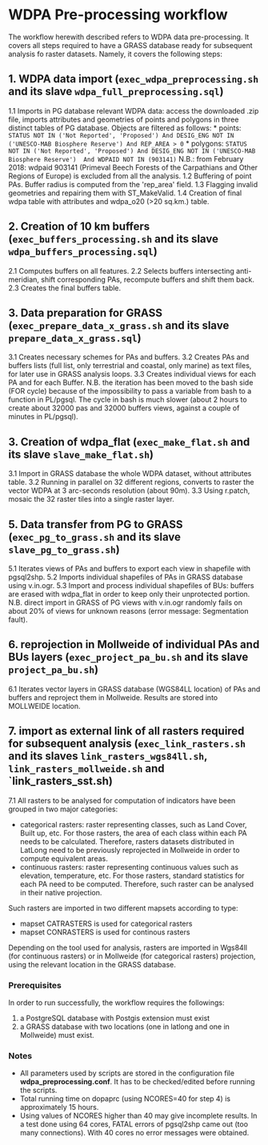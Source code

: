 # WDPA Pre-processing workflow

The workflow herewith described refers to WDPA data pre-processing. It covers all steps required to have a GRASS database ready for subsequent analysis fo raster datasets.
Namely, it covers the following steps:

## 1. WDPA data import (`exec_wdpa_preprocessing.sh` and its slave `wdpa_full_preprocessing.sql`)
1.1 Imports in PG database relevant WDPA data: access the downloaded .zip file, imports attributes and geometries of points and polygons in three distinct tables of PG database.
	Objects are filtered as follows:
	* points: `STATUS NOT IN ('Not Reported', 'Proposed') And DESIG_ENG NOT IN ('UNESCO-MAB Biosphere Reserve') And REP_AREA > 0`
	* polygons: `STATUS NOT IN ('Not Reported', 'Proposed') And DESIG_ENG NOT IN ('UNESCO-MAB Biosphere Reserve')  And WDPAID NOT IN (903141)`
	N.B.: from February 2018: wdpaid 903141 (Primeval Beech Forests of the Carpathians and Other Regions of Europe) is excluded from all the analysis.
1.2 Buffering of point PAs. Buffer radius is computed from the 'rep_area' field.
1.3 Flagging invalid geometries and repairing them with ST_MakeValid.
1.4 Creation of final wdpa table with attributes and wdpa_o20 (>20 sq.km.) table.

## 2. Creation of 10 km buffers (`exec_buffers_processing.sh` and its slave `wdpa_buffers_processing.sql`)
2.1 Computes buffers on all features.
2.2 Selects buffers intersecting anti-meridian, shift corresponding PAs, recompute buffers and shift them back.
2.3 Creates the final buffers table.

## 3. Data preparation for GRASS (`exec_prepare_data_x_grass.sh` and its slave `prepare_data_x_grass.sql`)
3.1 Creates necessary schemes for PAs and buffers.
3.2 Creates PAs and buffers lists (full list, only terrestrial and coastal, only marine) as text files, for later use in GRASS analysis loops.
3.3 Creates individual views for each PA and for each Buffer.
N.B. the iteration has been moved to the bash side (FOR cycle) because of the impossibility to pass a variable from bash to a function in PL/pgsql.
The cycle in bash is much slower (about 2 hours to create about 32000 pas and 32000 buffers views, against a couple of minutes in PL/pgsql).

## 3. Creation of wdpa_flat (`exec_make_flat.sh` and its slave `slave_make_flat.sh`)
3.1 Import in GRASS database the whole WDPA dataset, without attributes table.
3.2 Running in parallel on 32 different regions, converts to raster the vector WDPA at 3 arc-seconds resolution (about 90m).
3.3 Using r.patch, mosaic the 32 raster tiles into a single raster layer.

## 5. Data transfer from PG to GRASS (`exec_pg_to_grass.sh` and its slave `slave_pg_to_grass.sh`)
5.1 Iterates views of PAs and buffers to export each view in shapefile with pgsql2shp.
5.2	Imports individual shapefiles of PAs in GRASS database using v.in.ogr.
5.3 Import and process individual shapefiles of BUs: buffers are erased with wdpa_flat in order to keep only their unprotected portion.
N.B. direct import in GRASS of PG views with v.in.ogr randomly fails on about 20% of views for unknown reasons (error message: Segmentation fault).

## 6. reprojection in Mollweide of individual PAs and BUs layers (`exec_project_pa_bu.sh` and its slave `project_pa_bu.sh`)
6.1 Iterates vector layers in GRASS database (WGS84LL location) of PAs and buffers and reproject them in Mollweide. Results are stored into MOLLWEIDE location.

## 7. import as external link of all rasters required for subsequent analysis (`exec_link_rasters.sh` and its slaves `link_rasters_wgs84ll.sh`, `link_rasters_mollweide.sh` and `link_rasters_sst.sh) 
7.1 All rasters to be analysed for computation of indicators have been grouped in two major categories:
- categorical rasters: raster representing classes, such as Land Cover, Built up, etc. For those rasters, the area of each class within each PA needs to be calculated. Therefore, rasters datasets distributed in LatLong need to be previously reprojected in Mollweide in order to compute equivalent areas.
- continuous rasters: raster representing continuous values such as elevation, temperature, etc. For those rasters, standard statistics for each PA need to be computed. Therefore, such raster can be analysed in their native projection.

Such rasters are imported in two different mapsets according to  type:
- mapset CATRASTERS is used for categorical rasters
- mapset CONRASTERS is used for continous rasters

Depending on the tool used for analysis, rasters are imported in Wgs84ll (for continuous rasters) or in Mollweide (for categorical rasters) projection, using the relevant location in the GRASS database.

### Prerequisites
In order to run successfully, the workflow requires the followings:
1. a PostgreSQL database with Postgis extension must exist
2. a GRASS database with two locations (one in latlong and one in Mollweide) must exist.

### Notes
- All parameters used by scripts are stored in the configuration file **wdpa_preprocessing.conf**. It has to be checked/edited before running the scripts.
- Total running time on dopaprc (using NCORES=40 for step 4) is approximately 15 hours.
- Using  values of NCORES higher than 40 may give incomplete results. In a test done using 64 cores, FATAL errors of pgsql2shp came out (too many connections). With 40 cores no error messages were obtained.

